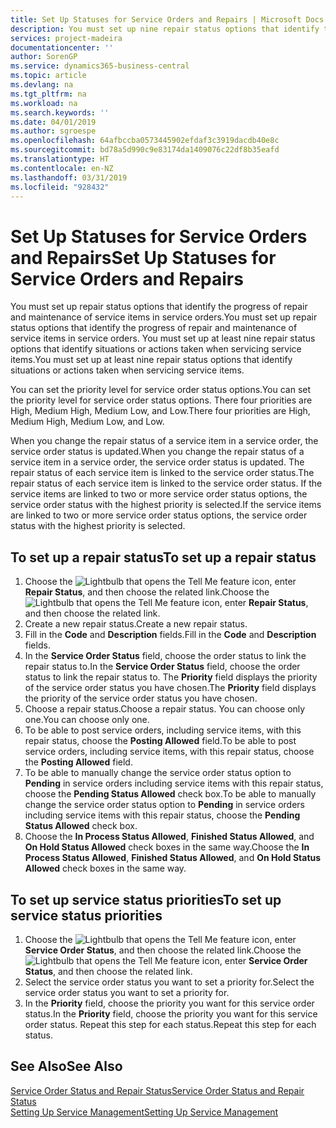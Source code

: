 ```yaml
---
title: Set Up Statuses for Service Orders and Repairs | Microsoft Docs
description: You must set up nine repair status options that identify the progress of repair and maintenance of service items in service orders.
services: project-madeira
documentationcenter: ''
author: SorenGP
ms.service: dynamics365-business-central
ms.topic: article
ms.devlang: na
ms.tgt_pltfrm: na
ms.workload: na
ms.search.keywords: ''
ms.date: 04/01/2019
ms.author: sgroespe
ms.openlocfilehash: 64afbccba0573445902efdaf3c3919dacdb40e8c
ms.sourcegitcommit: bd78a5d990c9e83174da1409076c22df8b35eafd
ms.translationtype: HT
ms.contentlocale: en-NZ
ms.lasthandoff: 03/31/2019
ms.locfileid: "928432"
---
```

# <a name="set-up-statuses-for-service-orders-and-repairs"></a><span data-ttu-id="be24f-103">Set Up Statuses for Service Orders and Repairs</span><span class="sxs-lookup"><span data-stu-id="be24f-103">Set Up Statuses for Service Orders and Repairs</span></span>
<span data-ttu-id="be24f-104">You must set up repair status options that identify the progress of repair and maintenance of service items in service orders.</span><span class="sxs-lookup"><span data-stu-id="be24f-104">You must set up repair status options that identify the progress of repair and maintenance of service items in service orders.</span></span> <span data-ttu-id="be24f-105">You must set up at least nine repair status options that identify situations or actions taken when servicing service items.</span><span class="sxs-lookup"><span data-stu-id="be24f-105">You must set up at least nine repair status options that identify situations or actions taken when servicing service items.</span></span>  

<span data-ttu-id="be24f-106">You can set the priority level for service order status options.</span><span class="sxs-lookup"><span data-stu-id="be24f-106">You can set the priority level for service order status options.</span></span> <span data-ttu-id="be24f-107">There four priorities are High, Medium High, Medium Low, and Low.</span><span class="sxs-lookup"><span data-stu-id="be24f-107">There four priorities are High, Medium High, Medium Low, and Low.</span></span>  

<span data-ttu-id="be24f-108">When you change the repair status of a service item in a service order, the service order status is updated.</span><span class="sxs-lookup"><span data-stu-id="be24f-108">When you change the repair status of a service item in a service order, the service order status is updated.</span></span> <span data-ttu-id="be24f-109">The repair status of each service item is linked to the service order status.</span><span class="sxs-lookup"><span data-stu-id="be24f-109">The repair status of each service item is linked to the service order status.</span></span> <span data-ttu-id="be24f-110">If the service items are linked to two or more service order status options, the service order status with the highest priority is selected.</span><span class="sxs-lookup"><span data-stu-id="be24f-110">If the service items are linked to two or more service order status options, the service order status with the highest priority is selected.</span></span>  

## <a name="to-set-up-a-repair-status"></a><span data-ttu-id="be24f-111">To set up a repair status</span><span class="sxs-lookup"><span data-stu-id="be24f-111">To set up a repair status</span></span>  
1. <span data-ttu-id="be24f-112">Choose the ![Lightbulb that opens the Tell Me feature](media/ui-search/search_small.png "Tell me what you want to do") icon, enter **Repair Status**, and then choose the related link.</span><span class="sxs-lookup"><span data-stu-id="be24f-112">Choose the ![Lightbulb that opens the Tell Me feature](media/ui-search/search_small.png "Tell me what you want to do") icon, enter **Repair Status**, and then choose the related link.</span></span>
2. <span data-ttu-id="be24f-113">Create a new repair status.</span><span class="sxs-lookup"><span data-stu-id="be24f-113">Create a new repair status.</span></span>  
3. <span data-ttu-id="be24f-114">Fill in the **Code** and **Description** fields.</span><span class="sxs-lookup"><span data-stu-id="be24f-114">Fill in the **Code** and **Description** fields.</span></span>  
4. <span data-ttu-id="be24f-115">In the **Service Order Status** field, choose the order status to link the repair status to.</span><span class="sxs-lookup"><span data-stu-id="be24f-115">In the **Service Order Status** field, choose the order status to link the repair status to.</span></span> <span data-ttu-id="be24f-116">The **Priority** field displays the priority of the service order status you have chosen.</span><span class="sxs-lookup"><span data-stu-id="be24f-116">The **Priority** field displays the priority of the service order status you have chosen.</span></span>  
5. <span data-ttu-id="be24f-117">Choose a repair status.</span><span class="sxs-lookup"><span data-stu-id="be24f-117">Choose a repair status.</span></span> <span data-ttu-id="be24f-118">You can choose only one.</span><span class="sxs-lookup"><span data-stu-id="be24f-118">You can choose only one.</span></span>  
6. <span data-ttu-id="be24f-119">To be able to post service orders, including service items, with this repair status, choose the **Posting Allowed** field.</span><span class="sxs-lookup"><span data-stu-id="be24f-119">To be able to post service orders, including service items, with this repair status, choose the **Posting Allowed** field.</span></span>  
7. <span data-ttu-id="be24f-120">To be able to manually change the service order status option to **Pending** in service orders including service items with this repair status, choose the **Pending Status Allowed** check box.</span><span class="sxs-lookup"><span data-stu-id="be24f-120">To be able to manually change the service order status option to **Pending** in service orders including service items with this repair status, choose the **Pending Status Allowed** check box.</span></span>  
8. <span data-ttu-id="be24f-121">Choose the **In Process Status Allowed**, **Finished Status Allowed**, and **On Hold Status Allowed** check boxes in the same way.</span><span class="sxs-lookup"><span data-stu-id="be24f-121">Choose the **In Process Status Allowed**, **Finished Status Allowed**, and **On Hold Status Allowed** check boxes in the same way.</span></span>
  
## <a name="to-set-up-service-status-priorities"></a><span data-ttu-id="be24f-122">To set up service status priorities</span><span class="sxs-lookup"><span data-stu-id="be24f-122">To set up service status priorities</span></span>  
1. <span data-ttu-id="be24f-123">Choose the ![Lightbulb that opens the Tell Me feature](media/ui-search/search_small.png "Tell me what you want to do") icon, enter **Service Order Status**, and then choose the related link.</span><span class="sxs-lookup"><span data-stu-id="be24f-123">Choose the ![Lightbulb that opens the Tell Me feature](media/ui-search/search_small.png "Tell me what you want to do") icon, enter **Service Order Status**, and then choose the related link.</span></span>  
2. <span data-ttu-id="be24f-124">Select the service order status you want to set a priority for.</span><span class="sxs-lookup"><span data-stu-id="be24f-124">Select the service order status you want to set a priority for.</span></span>  
3. <span data-ttu-id="be24f-125">In the **Priority** field, choose the priority you want for this service order status.</span><span class="sxs-lookup"><span data-stu-id="be24f-125">In the **Priority** field, choose the priority you want for this service order status.</span></span> <span data-ttu-id="be24f-126">Repeat this step for each status.</span><span class="sxs-lookup"><span data-stu-id="be24f-126">Repeat this step for each status.</span></span>  

## <a name="see-also"></a><span data-ttu-id="be24f-127">See Also</span><span class="sxs-lookup"><span data-stu-id="be24f-127">See Also</span></span>  
[<span data-ttu-id="be24f-128">Service Order Status and Repair Status</span><span class="sxs-lookup"><span data-stu-id="be24f-128">Service Order Status and Repair Status</span></span>](service-service-order-status-and-repair-status.md)  
[<span data-ttu-id="be24f-129">Setting Up Service Management</span><span class="sxs-lookup"><span data-stu-id="be24f-129">Setting Up Service Management</span></span>](service-setup-service.md)  
